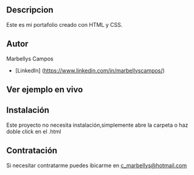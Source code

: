 ## Descripcion
Este es mi portafolio creado con HTML y CSS.

## Autor
Marbellys Campos

* [LinkedIn] (https://www.linkedin.com/in/marbellyscampos/)


## Ver ejemplo en vivo


## Instalación
Este proyecto no necesita instalación,simplemente abre la carpeta o haz doble click en el .html

## Contratación
Si necesitar contratarme puedes ibicarme en  c_marbellys@hotmail.com
